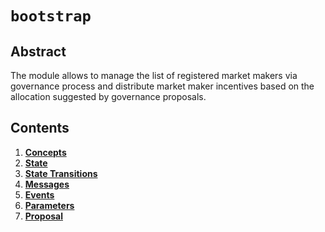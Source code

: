 <!-- order: 0 title: Bootstrap Overview parent: title: "bootstrap" -->

 # `bootstrap`

## Abstract

The module allows to manage the list of registered market makers via governance process and distribute market maker incentives based on the allocation suggested by governance proposals.

## Contents

1. **[Concepts](01_concepts.md)**
2. **[State](02_state.md)**
3. **[State Transitions](03_state_transitions.md)**
4. **[Messages](04_messages.md)**
6. **[Events](05_events.md)**
7. **[Parameters](06_params.md)**
8. **[Proposal](07_proposal.md)**

